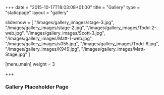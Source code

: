 +++
date = "2015-10-17T18:03:08+01:00"
title = "Gallery"
type = "staticpage"
layout = "gallery"

slideshow = [
"/images/gallery_images/stage-3.jpg",
"/images/gallery_images/stage-2.jpg",
"/images/gallery_images/Todd-2-web.jpg",
"/images/gallery_images/Scott-3.jpg",
"/images/gallery_images/Matt-1-web.jpg",
"/images/gallery_images/s055.jpg",
"/images/gallery_images/Todd-6.jpg",
"/images/gallery_images/K949.jpg",
"/images/gallery_images/Matt-Stage.jpg"
]

[menu.main]
weight = 3

+++

### Gallery Placeholder Page ###